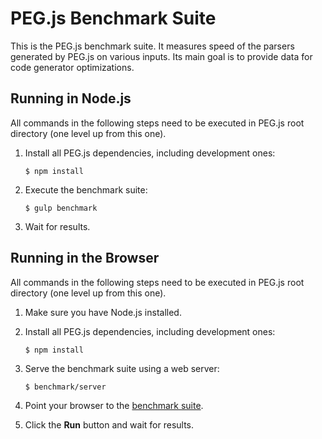 PEG.js Benchmark Suite
======================

This is the PEG.js benchmark suite. It measures speed of the parsers generated
by PEG.js on various inputs. Its main goal is to provide data for code generator
optimizations.

Running in Node.js
------------------

All commands in the following steps need to be executed in PEG.js root directory
(one level up from this one).

  1. Install all PEG.js dependencies, including development ones:

     ```console
     $ npm install
     ```

  2. Execute the benchmark suite:

     ```console
     $ gulp benchmark
     ```

  3. Wait for results.

Running in the Browser
----------------------

All commands in the following steps need to be executed in PEG.js root directory
(one level up from this one).

  1. Make sure you have Node.js installed.

  2. Install all PEG.js dependencies, including development ones:

     ```console
     $ npm install
     ```

  3. Serve the benchmark suite using a web server:

     ```console
     $ benchmark/server
     ```

  4. Point your browser to the [benchmark suite](http://localhost:8000/).

  5. Click the **Run** button and wait for results.
